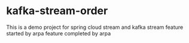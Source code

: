 # kafka-stream-order
This is a demo project for spring cloud stream and kafka stream
feature started by arpa
feature completed by arpa